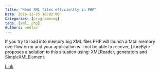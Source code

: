 ```yaml
---
Title: "Read XML files efficiently in PHP"
Date: 2016-12-05 18:02:00
Categories: [programming]
tags: [xml, php]
Authors: sedlav
---
```


If you try to load into memory big XML files PHP will launch a  fatal memory overflow error and your application will not be able to recover, LibreByte proposes a solution to this situation using: XMLReader, generators and SimpleXMLElement.

[Link](http://www.librebyte.net/en/php/read-xml-files-efficiently-in-php/)
